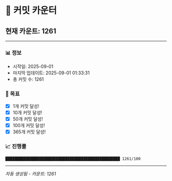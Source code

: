 # 🔢 커밋 카운터

## 현재 카운트: 1261

---

### 📊 정보
- 시작일: 2025-09-01
- 마지막 업데이트: 2025-09-01 01:33:31
- 총 커밋 수: 1261

### 🎯 목표
- [x] 1개 커밋 달성!
- [x] 10개 커밋 달성!
- [x] 50개 커밋 달성!
- [x] 100개 커밋 달성!
- [x] 365개 커밋 달성!

### 📈 진행률
```
██████████████████████████████████████████████████ 1261/100
```

---
*자동 생성됨 - 카운트: 1261*
